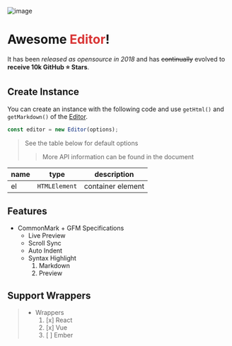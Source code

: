 ![image](https://uicdn.toast.com/toastui/img/tui-editor-bi.png)

# Awesome <span style="color: #d93636">Editor</span>!

It has been _released as opensource in 2018_ and has ~~continually~~ evolved to **receive 10k GitHub ⭐️ Stars**.

## Create Instance

You can create an instance with the following code and use `getHtml()` and `getMarkdown()` of the [Editor](https://github.com/nhn/tui.editor).

```js
const editor = new Editor(options);
```

> See the table below for default options
>
> > More API information can be found in the document

| name | type          | description       |
| ---- | ------------- | ----------------- |
| el   | `HTMLElement` | container element |

## Features

- CommonMark + GFM Specifications
  - Live Preview
  - Scroll Sync
  - Auto Indent
  - Syntax Highlight
    1. Markdown
    2. Preview

## Support Wrappers

> - Wrappers
>   1.  [x] React
>   2.  [x] Vue
>   3.  [ ] Ember
